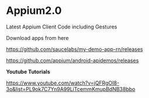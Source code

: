 # Appium2.0
Latest Appium Client Code including Gestures

Download apps from here

https://github.com/saucelabs/my-demo-app-rn/releases

https://github.com/appium/android-apidemos/releases

**Youtube Tutorials**

https://www.youtube.com/watch?v=jQFRgOI8-3o&list=PL9ok7C7Yn9A99LiTcemmKmupBdNB38bbo
